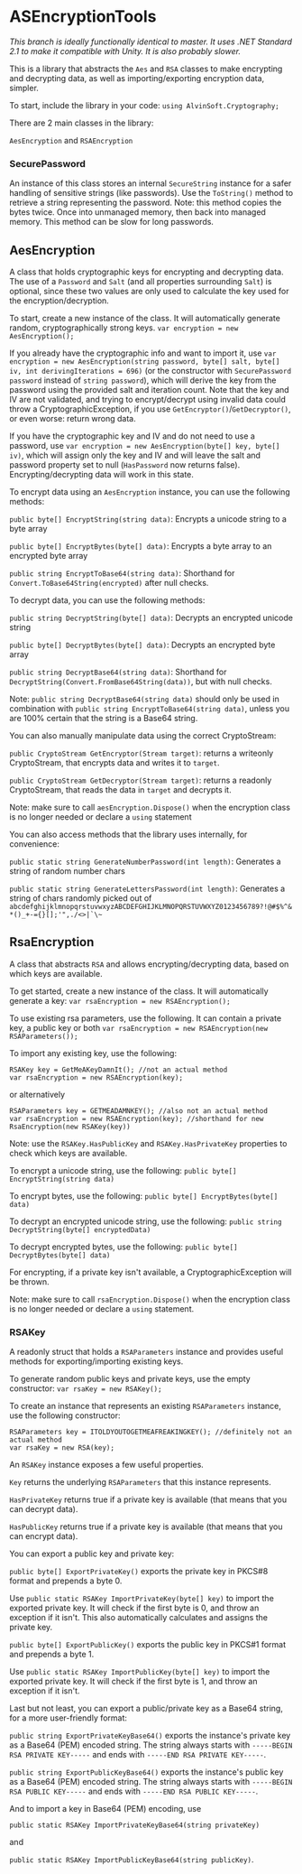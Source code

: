 # ASEncryptionTools

*This branch is ideally functionally identical to master. It uses .NET Standard 2.1 to make it compatible with Unity. It is also probably slower.*

This is a library that abstracts the ```Aes``` and ```RSA``` classes to make encrypting and decrypting data, as well as importing/exporting encryption data, simpler.

To start, include the library in your code:
```using AlvinSoft.Cryptography;```

There are 2 main classes in the library:

```AesEncryption``` and
```RSAEncryption```

### SecurePassword

An instance of this class stores an internal ```SecureString``` instance for a safer handling of sensitive strings (like passwords).
Use the ```ToString()``` method to retrieve a string representing the password. Note: this method copies the bytes twice. Once into unmanaged memory, then back into managed memory. This method can be slow for long passwords.

## AesEncryption

A class that holds cryptographic keys for encrypting and decrypting data. The use of a ```Password``` and ```Salt``` (and all properties surrounding ```Salt```) is optional, since these two values are only used to calculate the key used for the encryption/decryption.

To start, create a new instance of the class. It will automatically generate random, cryptographically strong keys.
```var encryption = new AesEncryption();```

If you already have the cryptographic info and want to import it, use ```var encryption = new AesEncryption(string password, byte[] salt, byte[] iv, int derivingIterations = 696)``` (or the constructor with ```SecurePassword password``` instead of ```string password```), which will derive the key from the password using the provided salt and iteration count. Note that the key and IV are not validated, and trying to encrypt/decrypt using invalid data could throw a CryptographicException, if you use ```GetEncryptor()```/```GetDecryptor()```, or even worse: return wrong data.

If you have the cryptographic key and IV and do not need to use a password, use ```var encryption = new AesEncryption(byte[] key, byte[] iv)```, which will assign only the key and IV and will leave the salt and password property set to null (```HasPassword``` now returns false). Encrypting/decrypting data will work in this state.


To encrypt data using an ```AesEncryption``` instance, you can use the following methods:

```public byte[] EncryptString(string data)```: Encrypts a unicode string to a byte array

```public byte[] EncryptBytes(byte[] data)```: Encrypts a byte array to an encrypted byte array

```public string EncryptToBase64(string data)```: Shorthand for ```Convert.ToBase64String(encrypted)``` after null checks.


To decrypt data, you can use the following methods:

```public string DecryptString(byte[] data)```: Decrypts an encrypted unicode string

```public byte[] DecryptBytes(byte[] data)```: Decrypts an encrypted byte array

```public string DecryptBase64(string data)```: Shorthand for ```DecryptString(Convert.FromBase64String(data))```, but with null checks.

Note: ```public string DecryptBase64(string data)``` should only be used in combination with ```public string EncryptToBase64(string data)```, unless you are 100% certain that the string is a Base64 string.


You can also manually manipulate data using the correct CryptoStream:

```public CryptoStream GetEncryptor(Stream target)```: returns a writeonly CryptoStream, that encrypts data and writes it to ```target```.

```public CryptoStream GetDecryptor(Stream target)```: returns a readonly CryptoStream, that reads the data in ```target``` and decrypts it.

Note: make sure to call ```aesEncryption.Dispose()``` when the encryption class is no longer needed or declare a ```using``` statement


You can also access methods that the library uses internally, for convenience:

```public static string GenerateNumberPassword(int length)```: Generates a string of random number chars

```public static string GenerateLettersPassword(int length)```: Generates a string of chars randomly picked out of ```abcdefghijklmnopqrstuvwxyzABCDEFGHIJKLMNOPQRSTUVWXYZ0123456789?!@#$%^&*()_+-={}[];'",./<>|`\~```

## RsaEncryption

A class that abstracts ```RSA``` and allows encrypting/decrypting data, based on which keys are available.

To get started, create a new instance of the class. It will automatically generate a key: ```var rsaEncryption = new RSAEncryption();```

To use existing rsa parameters, use the following. It can contain a private key, a public key or both ```var rsaEncryption = new RSAEncryption(new RSAParameters());```

To import any existing key, use the following:

```
RSAKey key = GetMeAKeyDamnIt(); //not an actual method
var rsaEncryption = new RSAEncryption(key);
```

or alternatively

```
RSAParameters key = GETMEADAMNKEY(); //also not an actual method
var rsaEncryption = new RSAEncryption(key); //shorthand for new RsaEncryption(new RSAKey(key))
```

Note: use the ```RSAKey.HasPublicKey``` and ```RSAKey.HasPrivateKey``` properties to check which keys are available.


To encrypt a unicode string, use the following: ```public byte[] EncryptString(string data)```

To encrypt bytes, use the following: ```public byte[] EncryptBytes(byte[] data)```


To decrypt an encrypted unicode string, use the following: ```public string DecryptString(byte[] encryptedData)```

To decrypt encrypted bytes, use the following: ```public byte[] DecryptBytes(byte[] data)```

For encrypting, if a private key isn't available, a CryptographicException will be thrown.

Note: make sure to call ```rsaEncryption.Dispose()``` when the encryption class is no longer needed or declare a ```using``` statement.

### RSAKey

A readonly struct that holds a ```RSAParameters``` instance and provides useful methods for exporting/importing existing keys.

To generate random public keys and private keys, use the empty constructor: ```var rsaKey = new RSAKey();```

To create an instance that represents an existing ```RSAParameters``` instance, use the following constructor:

```
RSAParameters key = ITOLDYOUTOGETMEAFREAKINGKEY(); //definitely not an actual method
var rsaKey = new RSA(key);
```

An ```RSAKey``` instance exposes a few useful properties.


```Key``` returns the underlying ```RSAParameters``` that this instance represents.

```HasPrivateKey``` returns true if a private key is available (that means that you can decrypt data).

```HasPublicKey``` returns true if a private key is available (that means that you can encrypt data).


You can export a public key and private key:

```public byte[] ExportPrivateKey()``` exports the private key in PKCS#8 format and prepends a byte 0.

Use ```public static RSAKey ImportPrivateKey(byte[] key)``` to import the exported private key. It will check if the first byte is 0, and throw an exception if it isn't. This also automatically calculates and assigns the private key.

```public byte[] ExportPublicKey()``` exports the public key in PKCS#1 format and prepends a byte 1.

Use ```public static RSAKey ImportPublicKey(byte[] key)``` to import the exported private key. It will check if the first byte is 1, and throw an exception if it isn't.


Last but not least, you can export a public/private key as a Base64 string, for a more user-friendly format:

```public string ExportPrivateKeyBase64()``` exports the instance's private key as a Base64 (PEM) encoded string. The string always starts with ```-----BEGIN RSA PRIVATE KEY-----``` and ends with ```-----END RSA PRIVATE KEY-----```.

```public string ExportPublicKeyBase64()``` exports the instance's public key as a Base64 (PEM) encoded string. The string always starts with ```-----BEGIN RSA PUBLIC KEY-----``` and ends with ```-----END RSA PUBLIC KEY-----```.

And to import a key in Base64 (PEM) encoding, use

```public static RSAKey ImportPrivateKeyBase64(string privateKey)```

and

```public static RSAKey ImportPublicKeyBase64(string publicKey)```.
